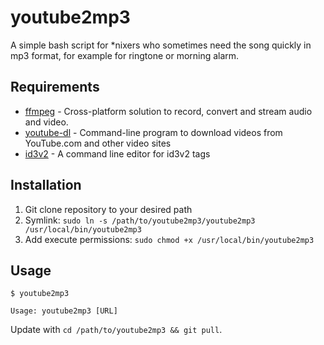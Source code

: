 # youtube2mp3

A simple bash script for *nixers who sometimes need the song quickly in mp3 format, for example for ringtone or morning alarm.

## Requirements

- [ffmpeg](https://www.ffmpeg.org/) - Cross-platform solution to record, convert and stream audio and video.
- [youtube-dl](https://github.com/rg3/youtube-dl) - Command-line program to download videos from YouTube.com and other video sites
- [id3v2](http://id3v2.sourceforge.net/) - A command line editor for id3v2 tags

## Installation

1. Git clone repository to your desired path
2. Symlink: `sudo ln -s /path/to/youtube2mp3/youtube2mp3 /usr/local/bin/youtube2mp3`
3. Add execute permissions: `sudo chmod +x /usr/local/bin/youtube2mp3`

## Usage

````
$ youtube2mp3 

Usage: youtube2mp3 [URL]
````

Update with `cd /path/to/youtube2mp3 && git pull`.